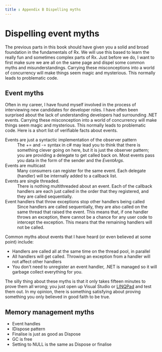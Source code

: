 ```yaml
---
title : Appendix B Dispelling myths
---
```


# Dispelling event myths			

The previous parts in this book should have given you a solid and broad foundation in the fundamentals of Rx. We will use this based to learn the really fun and sometimes complex parts of Rx. Just before we do, I want to first make sure we are all on the same page and dispel some common myths and misunderstandings. Carrying these misconceptions into a world of concurrency will make things seem magic and mysterious. This normally leads to problematic code.

## Event myths			

Often in my career, I have found myself involved in the process of interviewing new candidates for developer roles. I have often been surprised about the lack of understanding developers had surrounding .NET events. Carrying these misconception into a world of concurrency will make things seem magic and mysterious. This normally leads to problematic code. Here is a short list of verifiable facts about events.

<dl>
	<dt>Events are just a syntactic implementation of the observer pattern</dt>
	<dd>
		The += and -= syntax in c# may lead you to think that there is something clever going on here, but it is just the observer pattern; you are providing a delegate to get called back on. Most events pass you data in the form of the sender and the <em>EventArgs</em>.
	</dd>
	<dt>Events are multicast</dt>
	<dd>
		Many consumers can register for the same event. Each delegate (handler) will be internally added to a callback list.
	</dd>
	<dt>Events are single threaded.</dt>
	<dd>
		There is nothing multithreaded about an event. Each of the callback handlers are each just called in the order that they registered, and they are called sequentially.
	</dd>
	<dt>Event handlers that throw exceptions stop other handlers being called</dt>
	<dd>
		Since handlers are called sequentially, they are also called on the same thread that raised the event. This means that, if one handler throws an exception, there cannot be a chance for any user code to intercept the exception. This means that the remaining handlers will not be called.
	</dd>
</dl>

Common myths about events that I have heard (or even believed at some point) include:

* Handlers are called all at the same time on the thread pool, in parallel
* All handlers will get called. Throwing an exception from a handler will not affect other handlers
* You don't need to unregister an event handler, .NET is managed so it will garbage collect everything for you.

The silly thing about these myths is that it only takes fifteen minutes to prove them all wrong; you just open up Visual Studio or [LINQPad](http://www.linqpad.net/) and test them out. In my opinion, there is something satisfying about proving something you only believed in good faith to be true.

<!-- TODO -->

## Memory management myths
 
* Event handles 
* IDispose pattern 
* Finalise is just as good as Dispose 
* GC is free 
* Setting to NULL is the same as Dispose or finalise

<!-- #Concurrency myths -->